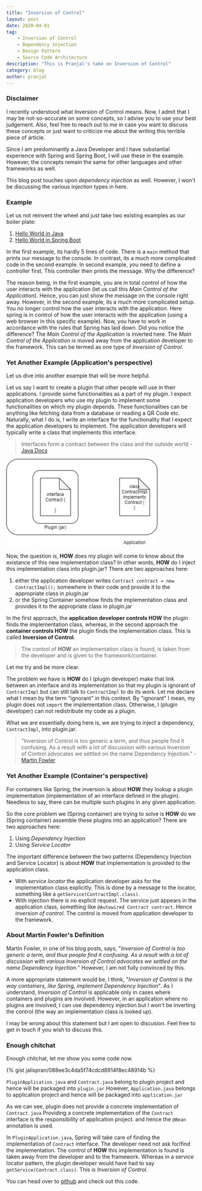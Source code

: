 ```yaml
---
title: "Inversion of Control"
layout: post
date: 2020-04-01
tag: 
    - Inversion of Control
    - Dependency Injection
    - Design Pattern
    - Source Code Architecture
description: "This is Pranjal's take on Inversion of Control"
category: blog
author: pranjal
---
```


### Disclaimer

I recently understood what Inversion of Control means. Now, I admit that I may be not-so-accurate on some concepts, so I advise you to use your best judgement. Also, feel free to reach out to me in case you want to discuss these concepts or just want to criticize me about the writing this terrible piece of article.

Since I am predominantly a Java Developer and I have substantial experience with Spring and Spring Boot, I will use these in the example. However, the concepts remain the same for other languages and other frameworks as well.

This blog post touches upon *dependency injection* as well. However, I won't be discussing the various injection types in here.

### Example

Let us not reinvent the wheel and just take two existing examples as our boiler plate:

1. [Hello World in Java][1]
2. [Hello World in Spring Boot][2]

In the first example, its hardly 5 lines of code. There is a `main` method that prints our message to the console. In contrast, its a much more complicated code in the second example. In second example, you need to define a controller first. This controller then prints the message. Why the difference?

The reason being, in the first example, you are in total control of how the user interacts with the application (let us call this *Main Control of the Application*). Hence, you can just show the message on the console right away. However, in the second example, its a much more complicated setup. You no longer control how the user interacts with the application. Here spring is in control of how the user interacts with the application (using a web browser in this specific example). Now, you have to work in accordance with the rules that Spring has laid down. Did you notice the difference? The *Main Control of the Application* is inverted here. The *Main Control of the Application* is moved away from the application developer to the framework. This can be termed as one type of *Inversion of Control*.  

### Yet Another Example (Application's perspective)

Let us dive into another example that will be more helpful.

Let us say I want to create a plugin that other people will use in their applications. I provide some functionalities as a part of my plugin. I expect application developers who use my plugin to implement some functionalities on which my plugin depends. These functionalities can be anything like fetching data from a database or reading a QR Code etc. Naturally, what I do is, I write an interface for the functionality that I expect the application developers to implement. The application developers will typically write a class that implements this interface.

> Interfaces form a contract between the class and the outside world - [Java Docs][3]

![Example Scenario](..\assets\inversion-of-control\example-ioc.jpg)

Now, the question is, **HOW** does my plugin will come to know about the existance of this new implementation class? In other words, **HOW** do I inject this implementation class into plugin.jar? There are two approaches here:

1. either the application developer writes `Contract contract = new ContractImpl();` somewhere in their code and provide it to the appropriate class in plugin.jar
2. or the Spring Container somehow finds the implementation class and provides it to the appropriate class in plugin.jar

In the first approach, the **application developer controls HOW** the plugin finds the implementation class, whereas, in the second approach the **container controls HOW** the plugin finds the implementation class. This is called **Inversion of Control**. 

> The control of **HOW** an implementation class is found, is taken from the developer and is given to the framework/container. 

Let me try and be more clear.

The problem we have is **HOW** do I (plugin developer) make that link between an interface and its implementation so that my plugin is ignorant of `ContractImpl` but can still talk to `ContractImpl` to do its work. Let me declare what I mean by the term "ignorant" in this context. By "ignorant" I mean, my plugin does not `import` the implementation class. Otherwise, I (plugin developer) can not redistribute my code as a plugin.

What we are essentially doing here is, we are trying to inject a dependency, `ContractImpl`, into plugin.jar. 

> "Inversion of Control is too generic a term, and thus people find it confusing. As a result with a lot of discussion with various Inversion of Control advocates we settled on the name Dependency Injection." - [Martin Fowler][4]

### Yet Another Example (Container's perspective)

For containers like Spring, the inversion is about **HOW** they lookup a plugin implementation (implementation of an interface defined in the plugin). Needless to say, there can be multiple such plugins in any given application.

So the core problem we (Spring container) are trying to solve is **HOW** do we (Spring container) assemble these plugins into an application? There are two approaches here:

1. Using *Dependency Injection* 
2. Using *Service Locator*

The important difference between the two patterns (Dependency Injection and Service Locator) is about **HOW** that implementation is provided to the application class. 

- With *service locator* the application developer asks for the implementation class explicitly. This is done by a message to the locator, something like a `getService(ContractImpl.class)`.
- With injection there is no explicit request. The service just appears in the application class, something like `@Autowired Contract contract`. Hence *inversion of control*. The control is moved from application developer to the framework.

### About Martin Fowler's Definition

Martin Fowler, in one of his blog posts, says, "*Inversion of Control is too generic a term, and thus people find it confusing. As a result with a lot of discussion with various Inversion of Control advocates we settled on the name Dependency Injection.*" However, I am not fully convinced by this.

A more appropriate statement would be, I think, "*Inversion of Control is the way containers, like Spring, implement Dependency Injection*". As I understand, *Inversion of Control* is applicable only in cases where containers and plugins are involved. However, in an application where no plugins are involved, I can use dependency injection but I won't be inverting the control (the way an implementation class is looked up).

I may be wrong about this statement but I am open to discusion. Feel free to get in touch if you wish to discuss this.

### Enough chitchat

Enough chitchat, let me show you some code now.

{% gist jalispran/088ee3c4da5f74cdcd8914f8ec48914b %}

`PluginApplication.java` and `Contract.java` belong to plugin project and hence will be packaged into `plugin.jar` However, `Application.java` belongs to application project and hence will be packaged into `application.jar`

As we can see, plugin does not provide a concrete implementation of `Contract.java` Providing a concrete implementation of the `Contract` interface is the responsibility of application project. and hence the `@Bean` annotation is used.

In `PluginApplication.java`, Spring will take care of finding the implementation of `Contract` interface. The developer need not ask for/find the implementation. The control of **HOW** this implementation is found is taken away from the developer and to the framework. Whereas in a service locator pattern, the plugin developer would have had to say `getService(Contract.class)`. This is *Inversion of Control*.

You can head over to [github][5] and check out this code.



[1]: https://www.javatpoint.com/simple-program-of-java	"Hello World Java tutorial"
[2]: https://dzone.com/articles/hello-world-program-spring-boot	"Hello World Spring Boot tutorial"
[3]: https://docs.oracle.com/javase/tutorial/java/concepts/interface.html	"What Is an Interface?"
[4]: https://martinfowler.com/articles/injection.html#InversionOfControl	"Inversion Of Control - Martin Fowler"
[5]: https://github.com/jalispran/inversion-of-control	"Github Project"


